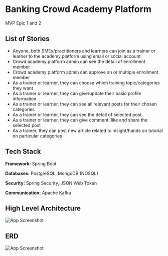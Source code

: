 
# Banking Crowd Academy Platform

MVP Epic 1 and 2

## List of Stories

- Anyone, both SMEs/practitioners and learners can join as a trainer or learner to the academy platform using email or social account
- Crowd academy platform admin can see the detail of enrollment member
- Crowd academy platform admin can approve an or multiple enrollment member
- As a trainer or learner, they can choose which training topic/categories they want
- As a trainer or learner, they can give/update their basic profile information
- As a trainer or learner, they can see all relevant posts for their chosen categories
- As a trainer or learner, they can see the detail of selected post
- As a trainer or learner, they can give comment, like and share the selected post
- As a trainer, they can post new article related to insight/hands on tutorial on particular categories


## Tech Stack

**Framework:** Spring Boot 

**Databases:** PostgreSQL, MongoDB (NOSQL)

**Security:**  Spring Security, JSON Web Token

**Communication:** Apache Kafka 


## High Level Architecture

![App Screenshot](https://i.postimg.cc/rsfbDXtD/High-Level-Architecture.png)


## ERD

![App Screenshot](https://i.postimg.cc/JzV3jYc0/ERD-MVP.png)

